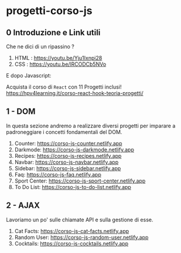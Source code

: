 # progetti-corso-js

## 0 Introduzione e Link utili

Che ne dici di un ripassino ?

1. HTML : https://youtu.be/Yju1Ixnpi28
2. CSS : https://youtu.be/lRCODCb5NVo

E dopo Javascript:

Acquista il corso di `React` con 11 Progetti inclusi!
https://hpv4learning.it/corso-react-hook-teoria-progetti/

## 1 - DOM

In questa sezione andremo a realizzare diversi progetti per imparare a padroneggiare i concetti fondamentali del DOM.

1. Counter: https://corso-js-counter.netlify.app
2. Darkmode: https://corso-js-darkmode.netlify.app
3. Recipes: https://corso-js-recipes.netlify.app
4. Navbar: https://corso-js-navbar.netlify.app
5. Sidebar: https://corso-js-sidebar.netlify.app
6. Faq: https://corso-js-faq.netlify.app
7. Sport Center: https://corso-js-sport-center.netlify.app
8. To Do List: https://corso-js-to-do-list.netlify.app

## 2 - AJAX

Lavoriamo un po' sulle chiamate API e sulla gestione di esse.

1. Cat Facts: https://corso-js-cat-facts.netlify.app
2. Random User: https://corso-js-random-user.netlify.app
3. Cocktails: https://corso-js-cocktails.netlify.app
